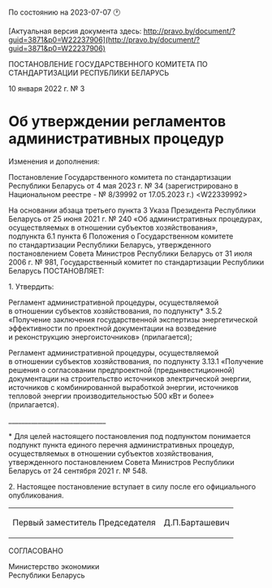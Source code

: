 По состоянию на 2023-07-07 &#x1F550;

[Актуальная версия документа здесь: http://pravo.by/document/?guid=3871&p0=W22237906](http://pravo.by/document/?guid=3871&p0=W22237906)

<p>ПОСТАНОВЛЕНИЕ ГОСУДАРСТВЕННОГО КОМИТЕТА ПО СТАНДАРТИЗАЦИИ РЕСПУБЛИКИ БЕЛАРУСЬ</p>
<p>10 января 2022 г. № 3</p>
<h1>Об утверждении регламентов административных процедур</h1>
<p>Изменения и дополнения:</p>
<p>Постановление Государственного комитета по стандартизации Республики Беларусь от 4 мая 2023 г. № 34 (зарегистрировано в Национальном реестре - № 8/39992 от 17.05.2023 г.) &lt;W22339992&gt;</p>
<p></p>
<p>На основании абзаца третьего пункта 3 Указа Президента Республики Беларусь от 25 июня 2021 г. № 240 «Об административных процедурах, осуществляемых в отношении субъектов хозяйствования», подпункта 6.1 пункта 6 Положения о Государственном комитете по стандартизации Республики Беларусь, утвержденного постановлением Совета Министров Республики Беларусь от 31 июля 2006 г. № 981, Государственный комитет по стандартизации Республики Беларусь ПОСТАНОВЛЯЕТ:</p>
<p>1. Утвердить:</p>
<p>Регламент административной процедуры, осуществляемой в отношении субъектов хозяйствования, по подпункту* 3.5.2 «Получение заключения государственной экспертизы энергетической эффективности по проектной документации на возведение и реконструкцию энергоисточников» (прилагается);</p>
<p>Регламент административной процедуры, осуществляемой в отношении субъектов хозяйствования, по подпункту 3.13.1 «Получение решения о согласовании предпроектной (предынвестиционной) документации на строительство источников электрической энергии, источников с комбинированной выработкой энергии, источников тепловой энергии производительностью 500 кВт и более» (прилагается).</p>
<p>______________________________</p>
<p>* Для целей настоящего постановления под подпунктом понимается подпункт пункта единого перечня административных процедур, осуществляемых в отношении субъектов хозяйствования, утвержденного постановлением Совета Министров Республики Беларусь от 24 сентября 2021 г. № 548.</p>
<p>2. Настоящее постановление вступает в силу после его официального опубликования.</p>
<p></p>
<table><tr>
<td><p>Первый заместитель Председателя</p></td>
<td><p>Д.П.Барташевич</p></td>
</tr></table>
<p></p>
<p>СОГЛАСОВАНО</p>
<p>Министерство экономики <br>Республики Беларусь</p>
<p></p>